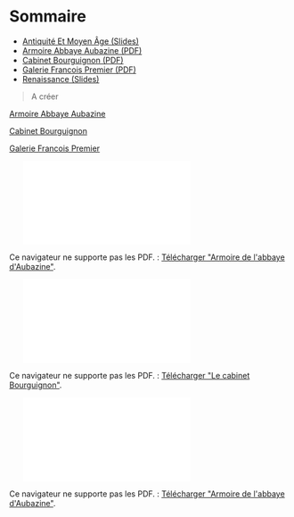 <!-- TITLE: Cours d'Histoire de l'Art -->
<!-- SUBTITLE: Page d'accueil des cours d'Histoire de l'Art -->

# Sommaire
* [Antiquité Et Moyen Âge (Slides)](antiquite-et-moyen-age)
* [Armoire Abbaye Aubazine (PDF)](/uploads/histoire-de-l-art/armoire-abbaye-aubazine.pdf "Armoire Abbaye Aubazine")
* [Cabinet Bourguignon (PDF)](/uploads/histoire-de-l-art/cabinet-bourguignon.pdf "Cabinet Bourguignon")
* [Galerie Francois Premier (PDF)](/uploads/histoire-de-l-art/galerie-francois-premier.pdf "Galerie Francois Premier")
* [Renaissance (Slides)](renaissance)



> A créer

[Armoire Abbaye Aubazine](/uploads/histoire-de-l-art/armoire-abbaye-aubazine.pdf "Armoire Abbaye Aubazine")

[Cabinet Bourguignon](/uploads/histoire-de-l-art/cabinet-bourguignon.pdf "Cabinet Bourguignon")

[Galerie Francois Premier](/uploads/histoire-de-l-art/galerie-francois-premier.pdf "Galerie Francois Premier")


<object data="/uploads/histoire-de-l-art/armoire-abbaye-aubazine.pdf" type="application/pdf" width="90%" height="700px" style="margin-left: 5%;">
    <embed src="/uploads/histoire-de-l-art/armoire-abbaye-aubazine.pdf">
        <p>Ce navigateur ne supporte pas les PDF.  : <a href="/uploads/histoire-de-l-art/armoire-abbaye-aubazine.pdf">Télécharger "Armoire de l'abbaye d'Aubazine"</a>.</p>
    </embed>
</object>




<object data="/uploads/histoire-de-l-art/cabinet-bourguignon.pdf" type="application/pdf" width="90%" height="700px" style="margin-left: 5%;">
    <embed src="/uploads/histoire-de-l-art/cabinet-bourguignon.pdf">
        <p>Ce navigateur ne supporte pas les PDF.  : <a href="/uploads/histoire-de-l-art/cabinet-bourguignon.pdf">Télécharger "Le cabinet Bourguignon"</a>.</p>
    </embed>
</object>



<object data="/uploads/histoire-de-l-art/galerie-francois-premier.pdf" type="application/pdf" width="90%" height="700px" style="margin-left: 5%;">
    <embed src="/uploads/histoire-de-l-art/galerie-francois-premier.pdf">
        <p>Ce navigateur ne supporte pas les PDF.  : <a href="/uploads/histoire-de-l-art/galerie-francois-premier.pdf">Télécharger "Armoire de l'abbaye d'Aubazine"</a>.</p>
    </embed>
</object>


